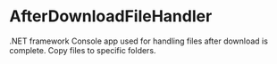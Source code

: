 # AfterDownloadFileHandler
.NET framework Console app used for handling files after download is complete. Copy files to specific folders.
